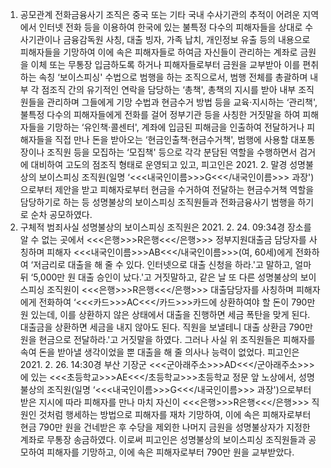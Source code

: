 1. 공모관계
전화금융사기 조직은 중국 또는 기타 국내 수사기관의 추적이 어려운 지역에서 인터넷 전화 등을 이용하여 한국에 있는 불특정 다수의 피해자들을 상대로 수사기관이나 금융감독원 사칭, 대출 빙자, 가족 납치, 개인정보 유출 등의 내용으로 피해자들을 기망하여 이에 속은 피해자들로 하여금 자신들이 관리하는 계좌로 금원을 이체 또는 무통장 입금하도록 하거나 피해자들로부터 금원을 교부받아 이를 편취하는 속칭 ‘보이스피싱' 수법으로 범행을 하는 조직으로서, 범행 전체를 총괄하며 내부 각 점조직 간의 유기적인 연락을 담당하는 ‘총책', 총책의 지시를 받아 내부 조직원들을 관리하며 그들에게 기망 수법과 현금수거 방법 등을 교육·지시하는 ‘관리책', 불특정 다수의 피해자들에게 전화를 걸어 정부기관 등을 사칭한 거짓말을 하여 피해자들을 기망하는 ‘유인책·콜센터', 계좌에 입금된 피해금을 인출하여 전달하거나 피해자들을 직접 만나 돈을 받아오는 ‘현금인출책·현금수거책', 범행에 사용할 대포통장이나 조직원 등을 모집하는 ‘모집책' 등으로 각각 분담된 역할을 수행하면서 검거에 대비하여 고도의 점조직 형태로 운영되고 있고, 피고인은 2021. 2. 말경 성명불상의 보이스피싱 조직원(일명 ‘<<<내국인이름>>>G<<</내국인이름>>> 과장')으로부터 제안을 받고 피해자로부터 현금을 수거하여 전달하는 현금수거책 역할을 담당하기로 하는 등 성명불상의 보이스피싱 조직원들과 전화금융사기 범행을 하기로 순차 공모하였다.
2. 구체적 범죄사실
성명불상의 보이스피싱 조직원은 2021. 2. 24. 09:34경 장소를 알 수 없는 곳에서 <<<은행>>>R은행<<</은행>>> 정부지원대출금 담당자를 사칭하며 피해자 <<<내국인이름>>>AB<<</내국인이름>>>(여, 60세)에게 전화하여 ‘저금리로 대출을 해 줄 수 있다. 인터넷으로 대출 신청을 하라.'고 말하고, 얼마 뒤 ‘5,000만 원 대출 승인이 났다.'고 거짓말하고, 같은 날 또 다른 성명불상의 보이스피싱 조직원이 <<<은행>>>R은행<<</은행>>> 대출담당자를 사칭하며 피해자에게 전화하여 ‘<<<카드>>>AC<<</카드>>>카드에 상환하여야 할 돈이 790만 원 있는데, 이를 상환하지 않은 상태에서 대출을 진행하면 세금 폭탄을 맞게 된다. 대출금을 상환하면 세금을 내지 않아도 된다. 직원을 보낼테니 대출 상환금 790만 원을 현금으로 전달하라.'고 거짓말을 하였다. 그러나 사실 위 조직원들은 피해자를 속여 돈을 받아낼 생각이었을 뿐 대출을 해 줄 의사나 능력이 없었다.
피고인은 2021. 2. 26. 14:30경 부산 기장군 <<<군아래주소>>>AD<<</군아래주소>>>에 있는 <<<초등학교>>>AE<<</초등학교>>>초등학교 정문 앞 노상에서, 성명불상의 조직원(일명 ‘<<<내국인이름>>>G<<</내국인이름>>> 과장')으로부터 받은 지시에 따라 피해자를 만나 마치 자신이 <<<은행>>>R은행<<</은행>>> 직원인 것처럼 행세하는 방법으로 피해자를 재차 기망하여, 이에 속은 피해자로부터 현금 790만 원을 건네받은 후 수당을 제외한 나머지 금원을 성명불상자가 지정한 계좌로 무통장 송금하였다.
이로써 피고인은 성명불상의 보이스피싱 조직원들과 공모하여 피해자를 기망하고, 이에 속은 피해자로부터 790만 원을 교부받았다.